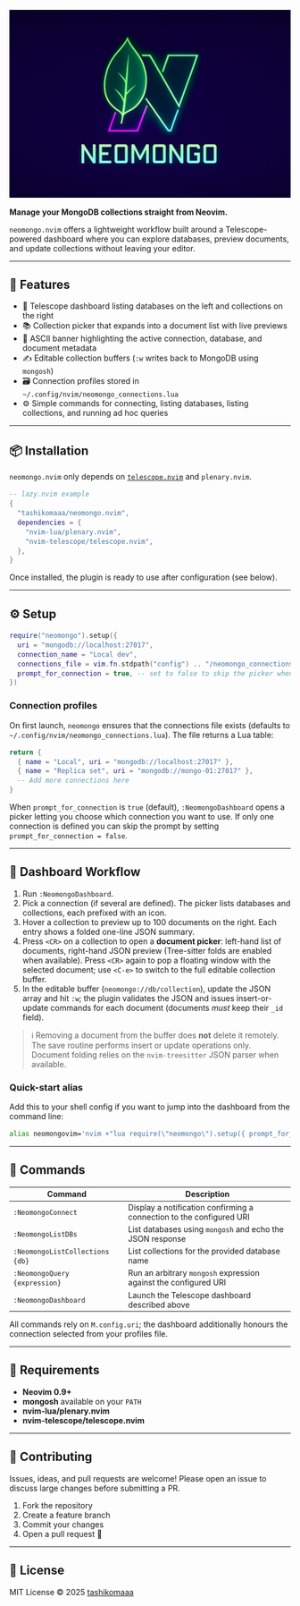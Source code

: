 ![neomongo logo](https://github.com/tashikomaaa/neomongo.nvim/blob/a26f208c2c51a60479c30da5536f06e85c888545/assets/logo-full.png)

**Manage your MongoDB collections straight from Neovim.**

`neomongo.nvim` offers a lightweight workflow built around a Telescope-powered dashboard where you can explore databases, preview documents, and update collections without leaving your editor.

---

## 🚀 Features

- 🔭 Telescope dashboard listing databases on the left and collections on the right
- 📚 Collection picker that expands into a document list with live previews
- 🧾 ASCII banner highlighting the active connection, database, and document metadata
- ✍️ Editable collection buffers (`:w` writes back to MongoDB using `mongosh`)
- 🗃️ Connection profiles stored in `~/.config/nvim/neomongo_connections.lua`
- ⚙️ Simple commands for connecting, listing databases, listing collections, and running ad hoc queries

---

## 📦 Installation

`neomongo.nvim` only depends on [`telescope.nvim`](https://github.com/nvim-telescope/telescope.nvim) and `plenary.nvim`.

```lua
-- lazy.nvim example
{
  "tashikomaaa/neomongo.nvim",
  dependencies = {
    "nvim-lua/plenary.nvim",
    "nvim-telescope/telescope.nvim",
  },
}
```

Once installed, the plugin is ready to use after configuration (see below).

---

## ⚙️ Setup

```lua
require("neomongo").setup({
  uri = "mongodb://localhost:27017",
  connection_name = "Local dev",
  connections_file = vim.fn.stdpath("config") .. "/neomongo_connections.lua",
  prompt_for_connection = true, -- set to false to skip the picker when only one entry exists
})
```

### Connection profiles

On first launch, `neomongo` ensures that the connections file exists (defaults to `~/.config/nvim/neomongo_connections.lua`). The file returns a Lua table:

```lua
return {
  { name = "Local", uri = "mongodb://localhost:27017" },
  { name = "Replica set", uri = "mongodb://mongo-01:27017" },
  -- Add more connections here
}
```

When `prompt_for_connection` is `true` (default), `:NeomongoDashboard` opens a picker letting you choose which connection you want to use. If only one connection is defined you can skip the prompt by setting `prompt_for_connection = false`.

---

## 🧭 Dashboard Workflow

1. Run `:NeomongoDashboard`.
2. Pick a connection (if several are defined). The picker lists databases and collections, each prefixed with an icon.
3. Hover a collection to preview up to 100 documents on the right. Each entry shows a folded one-line JSON summary.
4. Press `<CR>` on a collection to open a **document picker**: left-hand list of documents, right-hand JSON preview (Tree-sitter folds are enabled when available). Press `<CR>` again to pop a floating window with the selected document; use `<C-e>` to switch to the full editable collection buffer.
5. In the editable buffer (`neomongo://db/collection`), update the JSON array and hit `:w`; the plugin validates the JSON and issues insert-or-update commands for each document (documents *must* keep their `_id` field).

> ℹ️ Removing a document from the buffer does **not** delete it remotely. The save routine performs insert or update operations only. Document folding relies on the `nvim-treesitter` JSON parser when available.

### Quick-start alias

Add this to your shell config if you want to jump into the dashboard from the command line:

```sh
alias neomongovim='nvim +"lua require(\"neomongo\").setup({ prompt_for_connection = true })" +"NeomongoDashboard"'
```

---

## 📜 Commands

| Command | Description |
|---------|-------------|
| `:NeomongoConnect` | Display a notification confirming a connection to the configured URI |
| `:NeomongoListDBs` | List databases using `mongosh` and echo the JSON response |
| `:NeomongoListCollections {db}` | List collections for the provided database name |
| `:NeomongoQuery {expression}` | Run an arbitrary `mongosh` expression against the configured URI |
| `:NeomongoDashboard` | Launch the Telescope dashboard described above |

All commands rely on `M.config.uri`; the dashboard additionally honours the connection selected from your profiles file.

---

## 🔧 Requirements

- **Neovim 0.9+**
- **mongosh** available on your `PATH`
- **nvim-lua/plenary.nvim**
- **nvim-telescope/telescope.nvim**

---

## 🤝 Contributing

Issues, ideas, and pull requests are welcome! Please open an issue to discuss large changes before submitting a PR.

1. Fork the repository
2. Create a feature branch
3. Commit your changes
4. Open a pull request 🚀

---

## 📄 License

MIT License © 2025 [tashikomaaa](https://github.com/tashikomaaa)
